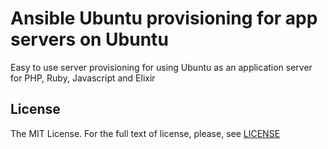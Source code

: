 # Ansible Ubuntu provisioning for app servers on Ubuntu

Easy to use server provisioning for using Ubuntu as an application server for PHP, Ruby, Javascript and Elixir

## License

The MIT License. For the full text of license, please, see [LICENSE](/LICENSE)

